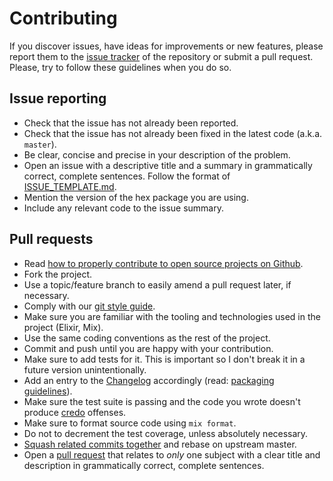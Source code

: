# Contributing

If you discover issues, have ideas for improvements or new features,
please report them to the [issue tracker][issue-tracker] of the repository or
submit a pull request. Please, try to follow these guidelines when you
do so.

## Issue reporting

* Check that the issue has not already been reported.
* Check that the issue has not already been fixed in the latest code
  (a.k.a. `master`).
* Be clear, concise and precise in your description of the problem.
* Open an issue with a descriptive title and a summary in grammatically correct,
  complete sentences. Follow the format of [ISSUE_TEMPLATE.md][issue-template].
* Mention the version of the hex package you are using.
* Include any relevant code to the issue summary.

## Pull requests

* Read [how to properly contribute to open source projects on Github][fork-how].
* Fork the project.
* Use a topic/feature branch to easily amend a pull request later, if necessary.
* Comply with our [git style guide][git-style-guide].
* Make sure you are familiar with the tooling and technologies used in the
  project (Elixir, Mix).
* Use the same coding conventions as the rest of the project.
* Commit and push until you are happy with your contribution.
* Make sure to add tests for it. This is important so I don't break it
  in a future version unintentionally.
* Add an entry to the [Changelog](CHANGELOG.md) accordingly (read: [packaging guidelines][packaging-guidelines]).
* Make sure the test suite is passing and the code you wrote doesn't produce
  [credo][credo] offenses.
* Make sure to format source code using `mix format`.
* Do not to decrement the test coverage, unless absolutely necessary.
* [Squash related commits together][squash-rebase] and rebase on upstream master.
* Open a [pull request][using-pull-requests] that relates to *only* one subject
  with a clear title and description in grammatically correct, complete sentences.

[issue-tracker]: https://github.com/Zorbash/opus/issues
[fork-how]: http://gun.io/blog/how-to-github-fork-branch-and-pull-request
[git-style-guide]: https://github.com/agis-/git-style-guide
[using-pull-requests]: https://help.github.com/articles/using-pull-requests
[squash-rebase]: http://gitready.com/advanced/2009/02/10/squashing-commits-with-rebase.html
[issue-template]: https://github.com/Zorbash/opus/blob/master/ISSUE_TEMPLATE.md
[credo]: https://github.com/rrrene/credo
[packaging-guidelines]: https://zorbash.com/post/software-packaging-guidelines
